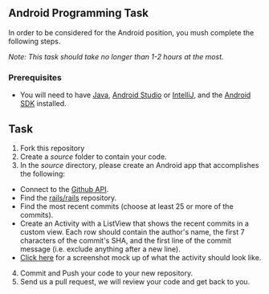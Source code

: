 ## Android Programming Task

In order to be considered for the Android position, you mush complete the following steps.

*Note: This task should take no longer than 1-2 hours at the most.*

### Prerequisites

- You will need to have [Java](http://www.java.com/en/download/), [Android Studio](http://developer.android.com/sdk/installing/studio.html) or [IntelliJ](http://www.jetbrains.com/idea/download/), and the [Android SDK](http://d.android.com/sdk/index.html) installed.

## Task

1. Fork this repository
2. Create a *source* folder to contain your code.
3. In the *source* directory, please create an Android app that accomplishes the following:
  - Connect to the [Github API](http://developer.github.com/).
  - Find the [rails/rails](http://github.com/rails/rails) repository.
  - Find the most recent commits (choose at least 25 or more of the commits).
  - Create an Activity with a ListView that shows the recent commits in a custom view. Each row should contain the author's name, the first 7 characters of the commit's SHA, and the first line of the commit message (i.e. exclude anything after a new line).
  - [Click here](example.jpg) for a screenshot mock up of what the activity should look like.
4. Commit and Push your code to your new repository.
5. Send us a pull request, we will review your code and get back to you.
